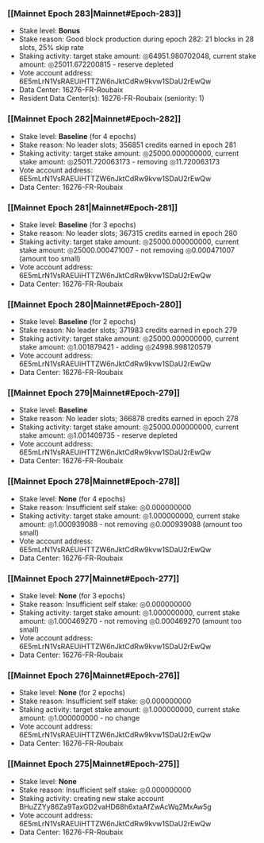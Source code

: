 ### [[Mainnet Epoch 283|Mainnet#Epoch-283]]
* Stake level: **Bonus**
* Stake reason: Good block production during epoch 282: 21 blocks in 28 slots, 25% skip rate
* Staking activity: target stake amount: ◎64951.980702048, current stake amount: ◎25011.672200815 - reserve depleted
* Vote account address: 6E5mLrN1VsRAEUiHTTZW6nJktCdRw9kvw1SDaU2rEwQw
* Data Center: 16276-FR-Roubaix
* Resident Data Center(s): 16276-FR-Roubaix (seniority: 1)
### [[Mainnet Epoch 282|Mainnet#Epoch-282]]
* Stake level: **Baseline** (for 4 epochs)
* Stake reason: No leader slots; 356851 credits earned in epoch 281
* Staking activity: target stake amount: ◎25000.000000000, current stake amount: ◎25011.720063173 - removing ◎11.720063173
* Vote account address: 6E5mLrN1VsRAEUiHTTZW6nJktCdRw9kvw1SDaU2rEwQw
* Data Center: 16276-FR-Roubaix
### [[Mainnet Epoch 281|Mainnet#Epoch-281]]
* Stake level: **Baseline** (for 3 epochs)
* Stake reason: No leader slots; 367315 credits earned in epoch 280
* Staking activity: target stake amount: ◎25000.000000000, current stake amount: ◎25000.000471007 - not removing ◎0.000471007 (amount too small)
* Vote account address: 6E5mLrN1VsRAEUiHTTZW6nJktCdRw9kvw1SDaU2rEwQw
* Data Center: 16276-FR-Roubaix
### [[Mainnet Epoch 280|Mainnet#Epoch-280]]
* Stake level: **Baseline** (for 2 epochs)
* Stake reason: No leader slots; 371983 credits earned in epoch 279
* Staking activity: target stake amount: ◎25000.000000000, current stake amount: ◎1.001879421 - adding ◎24998.998120579
* Vote account address: 6E5mLrN1VsRAEUiHTTZW6nJktCdRw9kvw1SDaU2rEwQw
* Data Center: 16276-FR-Roubaix
### [[Mainnet Epoch 279|Mainnet#Epoch-279]]
* Stake level: **Baseline**
* Stake reason: No leader slots; 366878 credits earned in epoch 278
* Staking activity: target stake amount: ◎25000.000000000, current stake amount: ◎1.001409735 - reserve depleted
* Vote account address: 6E5mLrN1VsRAEUiHTTZW6nJktCdRw9kvw1SDaU2rEwQw
* Data Center: 16276-FR-Roubaix
### [[Mainnet Epoch 278|Mainnet#Epoch-278]]
* Stake level: **None** (for 4 epochs)
* Stake reason: Insufficient self stake: ◎0.000000000
* Staking activity: target stake amount: ◎1.000000000, current stake amount: ◎1.000939088 - not removing ◎0.000939088 (amount too small)
* Vote account address: 6E5mLrN1VsRAEUiHTTZW6nJktCdRw9kvw1SDaU2rEwQw
* Data Center: 16276-FR-Roubaix
### [[Mainnet Epoch 277|Mainnet#Epoch-277]]
* Stake level: **None** (for 3 epochs)
* Stake reason: Insufficient self stake: ◎0.000000000
* Staking activity: target stake amount: ◎1.000000000, current stake amount: ◎1.000469270 - not removing ◎0.000469270 (amount too small)
* Vote account address: 6E5mLrN1VsRAEUiHTTZW6nJktCdRw9kvw1SDaU2rEwQw
* Data Center: 16276-FR-Roubaix
### [[Mainnet Epoch 276|Mainnet#Epoch-276]]
* Stake level: **None** (for 2 epochs)
* Stake reason: Insufficient self stake: ◎0.000000000
* Staking activity: target stake amount: ◎1.000000000, current stake amount: ◎1.000000000 - no change
* Vote account address: 6E5mLrN1VsRAEUiHTTZW6nJktCdRw9kvw1SDaU2rEwQw
* Data Center: 16276-FR-Roubaix
### [[Mainnet Epoch 275|Mainnet#Epoch-275]]
* Stake level: **None**
* Stake reason: Insufficient self stake: ◎0.000000000
* Staking activity: creating new stake account BHuZZYy86Za9TaxGD2vaHD68h6xtaAfZwAcWq2MxAw5g
* Vote account address: 6E5mLrN1VsRAEUiHTTZW6nJktCdRw9kvw1SDaU2rEwQw
* Data Center: 16276-FR-Roubaix